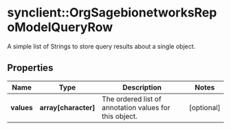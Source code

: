 # synclient::OrgSagebionetworksRepoModelQueryRow

A simple list of Strings to store query results about a single object.

## Properties
Name | Type | Description | Notes
------------ | ------------- | ------------- | -------------
**values** | **array[character]** | The ordered list of annotation values for this object. | [optional] 


